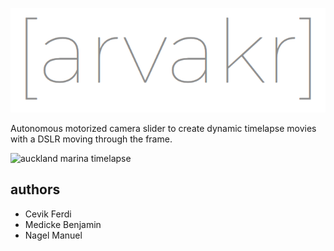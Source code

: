 ![image](https://github.com/bmedicke/arvakr/blob/master/arvakr.png?raw=true)

Autonomous motorized camera slider to create dynamic timelapse movies with a DSLR moving through the frame.

![auckland marina timelapse](auckland_marina.gif)

## authors

- Cevik Ferdi
- Medicke Benjamin
- Nagel Manuel
